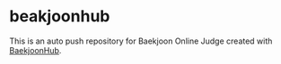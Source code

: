 # beakjoonhub
This is an auto push repository for Baekjoon Online Judge created with [BaekjoonHub](https://github.com/BaekjoonHub/BaekjoonHub).
